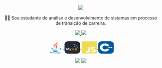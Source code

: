 <p align="center">
  <a href="https://git.io/typing-svg">
    <img src="https://readme-typing-svg.demolab.com?font=Fira+Code&weight=600&size=25&pause=1000&color=ffffff&random=false&width=435&height=40&lines=Ol%C3%A1%2C+eu+sou+o+Eder+Muniz!"Typing SVG">
  </a>
</p>

<div align="center">
  
👨‍🎓 Sou estudante de análise e desenvolvimento de sistemas em processo de transição de carreira. 

</div>

<div align="center">
  <a href="https://github.com/Edd404">
  <img height="150em" src="https://github-readme-stats.vercel.app/api?username=Edd404&show_icons=true&theme=dark&include_all_commits=true&count_private=true"/>
  <img height="150em" src="https://github-readme-stats.vercel.app/api/top-langs/?username=Edd404&layout=compact&langs_count=7&theme=dark"/>
</div>
    
<div style="display: inline_block" align="center"><br>
  <img align="center" alt="Java" height="40" width="50" src="https://raw.githubusercontent.com/devicons/devicon/master/icons/java/java-original.svg">
  <img align="center" alt="MySQL" height="40" width="50" src="https://raw.githubusercontent.com/tandpfun/skill-icons/65dea6c4eaca7da319e552c09f4cf5a9a8dab2c8/icons/MySQL-Dark.svg">
  <img align="center" alt="Js" height="40" width="50" src="https://raw.githubusercontent.com/devicons/devicon/master/icons/javascript/javascript-plain.svg">
  <img align="center" alt="Js" height="40" width="50" src="https://raw.githubusercontent.com/tandpfun/skill-icons/main/icons/CPP.svg">
</div>

</div>

  <p></p>
  <div align="center"> 
  <a href = "mailto:eddjpog@gmail.com"><img src="https://img.shields.io/badge/-Gmail-%23333?style=for-the-badge&logo=hotmail&logoColor=white"></a>
  <a href="https://www.linkedin.com/in/edermuniz404/"><img src="https://img.shields.io/badge/-LinkedIn-%230077B5?style=for-the-badge&logo=linkedin&logoColor=white"></a> 
</div>
